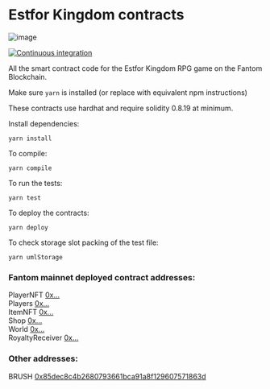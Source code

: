 # Estfor Kingdom contracts

![image](https://user-images.githubusercontent.com/84033732/223739503-c53a888a-443f-4fb5-98a3-d40f94956799.png)

[![Continuous integration](https://github.com/PaintSwap/estfor-contracts/actions/workflows/ci.yml/badge.svg)](https://github.com/PaintSwap/estfor-contracts/actions/workflows/ci.yml)

All the smart contract code for the Estfor Kingdom RPG game on the Fantom Blockchain.

Make sure `yarn` is installed (or replace with equivalent npm instructions)

These contracts use hardhat and require solidity 0.8.19 at minimum.

Install dependencies:

```shell
yarn install
```

To compile:

```shell
yarn compile
```

To run the tests:

```shell
yarn test
```

To deploy the contracts:

```shell
yarn deploy
```

To check storage slot packing of the test file:

```shell
yarn umlStorage
```

### Fantom mainnet deployed contract addresses:

PlayerNFT [0x...](https://ftmscan.com/address/)  
Players [0x...](https://ftmscan.com/address/)  
ItemNFT [0x...](https://ftmscan.com/address/)  
Shop [0x...](https://ftmscan.com/address/)  
World [0x...](https://ftmscan.com/address/)  
RoyaltyReceiver [0x...](https://ftmscan.com/address/)

### Other addresses:

BRUSH [0x85dec8c4b2680793661bca91a8f129607571863d](https://ftmscan.com/address/0x85dec8c4b2680793661bca91a8f129607571863d)
